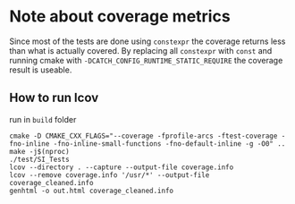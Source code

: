 # Note about coverage metrics

Since most of the tests are done using `constexpr` the coverage returns less than what is actually covered. By replacing all `constexpr` with `const` and running cmake with `-DCATCH_CONFIG_RUNTIME_STATIC_REQUIRE`  the coverage result is useable.

## How to run lcov

run in `build` folder

```
cmake -D CMAKE_CXX_FLAGS="--coverage -fprofile-arcs -ftest-coverage -fno-inline -fno-inline-small-functions -fno-default-inline -g -O0" ..
make -j$(nproc)
./test/SI_Tests
lcov --directory . --capture --output-file coverage.info
lcov --remove coverage.info '/usr/*' --output-file coverage_cleaned.info
genhtml -o out.html coverage_cleaned.info
```